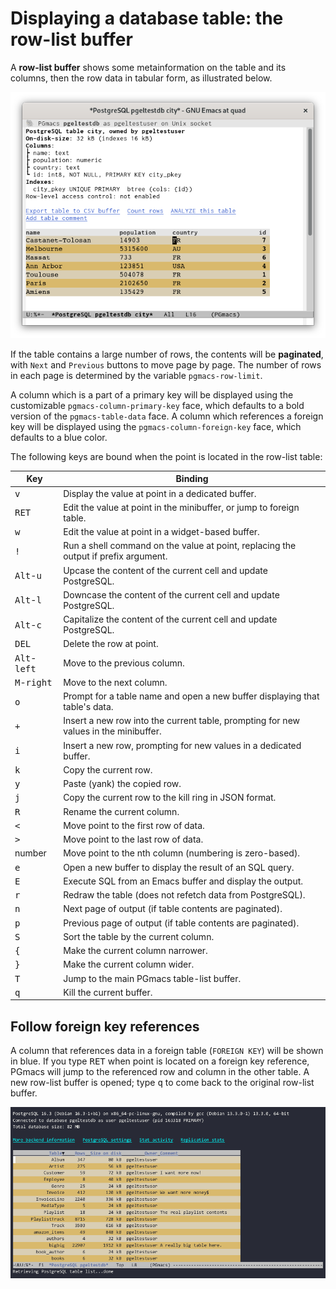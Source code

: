 # Displaying a database table: the row-list buffer

A **row-list buffer** shows some metainformation on the table and its columns, then the row data in
tabular form, as illustrated below.

![Screenshot table](img/screenshot-table.png)

If the table contains a large number of rows, the contents will be **paginated**, with `Next` and
`Previous` buttons to move page by page. The number of rows in each page is determined by the
variable `pgmacs-row-limit`.

A column which is a part of a primary key will be displayed using the customizable
`pgmacs-column-primary-key` face, which defaults to a bold version of the `pgmacs-table-data` face.
A column which references a foreign key will be displayed using the `pgmacs-column-foreign-key`
face, which defaults to a blue color.

The following keys are bound when the point is located in the row-list table:

| Key                            | Binding                                                                              |
|--------------------------------|--------------------------------------------------------------------------------------|
| <kbd>v</kbd>                   | Display the value at point in a dedicated buffer.                                    |
| <kbd>RET</kbd>                 | Edit the value at point in the minibuffer, or jump to foreign table.                 |
| <kbd>w</kbd>                   | Edit the value at point in a widget-based buffer.                                    |
| <kbd>!</kbd>                   | Run a shell command on the value at point, replacing the output if prefix argument.  |
| <kbd>Alt</kbd>-<kbd>u</kbd>    | Upcase the content of the current cell and update PostgreSQL.                        |
| <kbd>Alt</kbd>-<kbd>l</kbd>    | Downcase the content of the current cell and update PostgreSQL.                      |
| <kbd>Alt</kbd>-<kbd>c</kbd>    | Capitalize the content of the current cell and update PostgreSQL.                    |
| <kbd>DEL</kbd>                 | Delete the row at point.                                                             |
| <kbd>Alt</kbd>-<kbd>left</kbd> | Move to the previous column.                                                         |
| <kbd>M</kbd>-<kbd>right</kbd>  | Move to the next column.                                                             |
| <kbd>o</kbd>                   | Prompt for a table name and open a new buffer displaying that table's data.          |
| <kbd>+</kbd>                   | Insert a new row into the current table, prompting for new values in the minibuffer. |
| <kbd>i</kbd>                   | Insert a new row, prompting for new values in a dedicated buffer.                    |
| <kbd>k</kbd>                   | Copy the current row.                                                                |
| <kbd>y</kbd>                   | Paste (yank) the copied row.                                                         |
| <kbd>j</kbd>                   | Copy the current row to the kill ring in JSON format.                                |
| <kbd>R</kbd>                   | Rename the current column.                                                           |
| <kbd><</kbd>                   | Move point to the first row of data.                                                 |
| <kbd>></kbd>                   | Move point to the last row of data.                                                  |
| number                         | Move point to the nth column (numbering is zero-based).                              |
| <kbd>e</kbd>                   | Open a new buffer to display the result of an SQL query.                             |
| <kbd>E</kbd>                   | Execute SQL from an Emacs buffer and display the output.                             |
| <kbd>r</kbd>                   | Redraw the table (does not refetch data from PostgreSQL).                            |
| <kbd>n</kbd>                   | Next page of output (if table contents are paginated).                               |
| <kbd>p</kbd>                   | Previous page of output (if table contents are paginated).                           |
| <kbd>S</kbd>                   | Sort the table by the current column.                                                |
| <kbd>{</kbd>                   | Make the current column narrower.                                                    |
| <kbd>}</kbd>                   | Make the current column wider.                                                       |
| <kbd>T</kbd>                   | Jump to the main PGmacs table-list buffer.                                           |
| <kbd>q</kbd>                   | Kill the current buffer.                                                             |



## Follow foreign key references

A column that references data in a foreign table (`FOREIGN KEY`) will be shown in blue. If you type
<kbd>RET</kbd> when point is located on a foreign key reference, PGmacs will jump to the referenced
row and column in the other table. A new row-list buffer is opened; type <kbd>q</kbd> to come back
to the original row-list buffer.

![Following foreign key](img/follow-foreign-key.gif)


